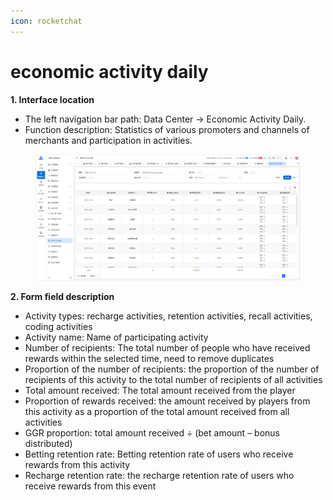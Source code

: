 ```yaml
---
icon: rocketchat
---
```


# economic activity daily

**1. Interface location**

* The left navigation bar path: Data Center → Economic Activity Daily.
* Function description: Statistics of various promoters and channels of merchants and participation in activities.

<figure><img src="../.gitbook/assets/image (43).png" alt=""><figcaption></figcaption></figure>

**2. Form field description**

* Activity types: recharge activities, retention activities, recall activities, coding activities
* Activity name: Name of participating activity
* Number of recipients: The total number of people who have received rewards within the selected time, need to remove duplicates
* Proportion of the number of recipients: the proportion of the number of recipients of this activity to the total number of recipients of all activities
* Total amount received: The total amount received from the player
* Proportion of rewards received: the amount received by players from this activity as a proportion of the total amount received from all activities
* GGR proportion: total amount received ÷ (bet amount – bonus distributed)
* Betting retention rate: Betting retention rate of users who receive rewards from this activity
* Recharge retention rate: the recharge retention rate of users who receive rewards from this event
